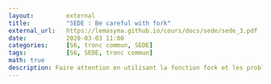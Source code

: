 ```yaml
---
layout:         external
title:          "SEDE : Be careful with fork"
external_url:   https://lemasyma.github.io/cours/docs/sede/sede_3.pdf
date:           2020-03-03 11:00
categories:     [S6, tronc commun, SEDE]
tags:           [S6, SEDE, tronc commun]
math: true
description: Faire attention en utilisant la fonction fork et les problemes lies
---
```


